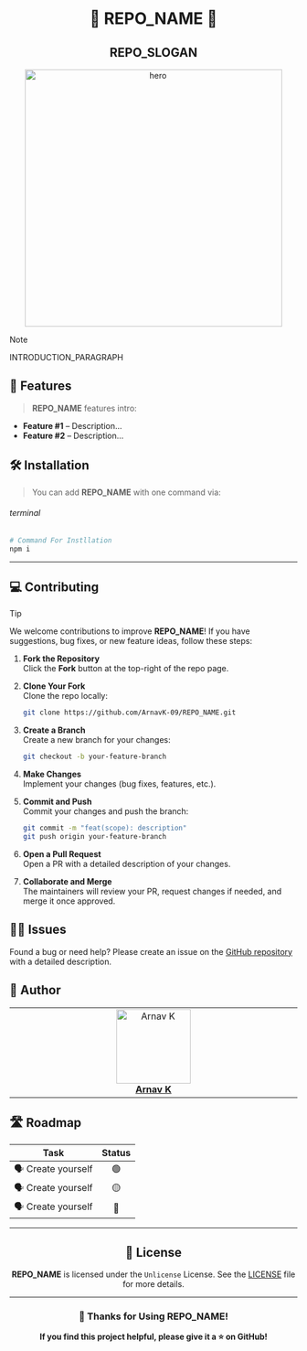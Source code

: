 <h1 align="center">📝 REPO_NAME 📝</h1>
<h2 align="center">REPO_SLOGAN</h2>

<p align="center">
    <img alt="hero" width="450" src="https://emoji-route.deno.dev/svg/📝" />
</p>

> [!NOTE]
> 
> INTRODUCTION_PARAGRAPH

## 🌟 Features

> **REPO_NAME** features intro:

- **Feature #1** – Description...
- **Feature #2** – Description...

## 🛠 Installation

> You can add **REPO_NAME** with one command via:

###### terminal

```bash
# Command For Instllation
npm i
```

---

## 💻 Contributing

> [!TIP]  
> We welcome contributions to improve **REPO_NAME**! If you have suggestions, bug fixes, or new feature ideas, follow these steps:

1. **Fork the Repository**  
   Click the **Fork** button at the top-right of the repo page.

2. **Clone Your Fork**  
   Clone the repo locally:

   ```bash
   git clone https://github.com/ArnavK-09/REPO_NAME.git
   ```

3. **Create a Branch**  
   Create a new branch for your changes:

   ```bash
   git checkout -b your-feature-branch
   ```

4. **Make Changes**  
   Implement your changes (bug fixes, features, etc.).

5. **Commit and Push**  
   Commit your changes and push the branch:

   ```bash
   git commit -m "feat(scope): description"
   git push origin your-feature-branch
   ```

6. **Open a Pull Request**  
   Open a PR with a detailed description of your changes.

7. **Collaborate and Merge**  
   The maintainers will review your PR, request changes if needed, and merge it once approved.

## 🙋‍♂️ Issues

Found a bug or need help? Please create an issue on the [GitHub repository](https://github.com/ArnavK-09/REPO_NAME/issues) with a detailed description.

## 👤 Author

<table>
  <tbody>
    <tr>
        <td align="center" valign="top" width="14.28%"><a href="https://github.com/ArnavK-09"><img src="https://github.com/ArnavK-09.png?s=100" width="130px;" alt="Arnav K"/></a><br /><a href="https://github.com/ArnavK-09"<h4><b>Arnav K</b></h3></a></td>
    </tr>
  </tbody>
</table>


## 🛣️ Roadmap

|Task | Status |
| :---: | :---: |
|🗣️ Create yourself | 🟢  | 
|🗣️ Create yourself | 🟡 | 
|🗣️ Create yourself | 🔴  | 


---

<h2 align="center">📄 License</h2>

<p align="center">
<strong>REPO_NAME</strong> is licensed under the <code>Unlicense</code> License. See the <a href="https://github.com/ArnavK-09/REPO_NAME/blob/main/LICENSE">LICENSE</a> file for more details.
</p>

---

<h3 align="center">💖 Thanks for Using REPO_NAME!</h3>

<p align="center">
    <strong>If you find this project helpful, please give it a ⭐ on GitHub!</strong>
</p>
